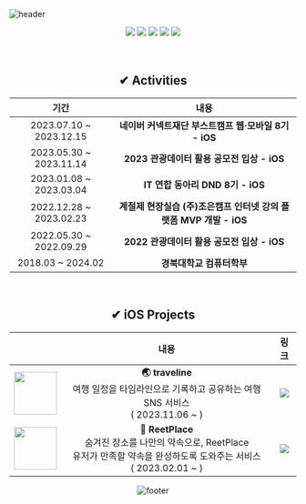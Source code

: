 ![header](https://capsule-render.vercel.app/api?type=waving&color=0:E1F1FF,100:87C5FF\&height=150&section=header&text=TaeHyun%20Kim&fontSize=30&fontAlignY=23&desc=Junior%20iOS%20Developer%20&descAlignY=42&descSize=15)

<div align="center">

<!-- ## **🛠️ Skills 🛠️** -->
<img src="https://img.shields.io/badge/swift-F05138?style=for-the-badge&logo=swift&logoColor=white">
<img src="https://img.shields.io/badge/uikit-2396F3?style=for-the-badge&logo=uikit&logoColor=white">
<img src="https://img.shields.io/badge/ios-000000?style=for-the-badge&logo=ios&logoColor=white">
<img src="https://img.shields.io/badge/xcode-147EFB?style=for-the-badge&logo=xcode&logoColor=white">
<img src="https://img.shields.io/badge/python-3776AB?style=for-the-badge&logo=python&logoColor=white">
<br>
<!-- <img src="https://img.shields.io/badge/github-181717?style=for-the-badge&logo=github&logoColor=white">
<img src="https://img.shields.io/badge/figma-F24E1E?style=for-the-badge&logo=figma&logoColor=white">
<img src="https://img.shields.io/badge/slack-4A154B?style=for-the-badge&logo=slack&logoColor=white">
<img src="https://img.shields.io/badge/notion-000000?style=for-the-badge&logo=notion&logoColor=white">   -->

<br>
<br>

## ✔ Activities
|기간|내용|
|:-:|:-:|
|2023.07.10 ~ 2023.12.15|**네이버 커넥트재단 부스트캠프 웹·모바일 8기 - iOS**|
|2023.05.30 ~ 2023.11.14|**2023 관광데이터 활용 공모전 입상 - iOS**|
|2023.01.08 ~ 2023.03.04|**IT 연합 동아리 DND 8기 - iOS**|
|2022.12.28 ~ 2023.02.23|**계절제 현장실습 (주)조은캠프 인터넷 강의 플랫폼 MVP 개발 - iOS**|
|2022.05.30 ~ 2022.09.29|**2022 관광데이터 활용 공모전 입상 - iOS**|
|2018.03 ~ 2024.02|**경북대학교 컴퓨터학부**|

<br>

## ✔ iOS Projects
<!-- <img src="https://img.shields.io/badge/App_Store-0D96F6?style=&logo=app-store&logoColor=white"> -->

||내용|링크|
|:-:|:-:|:-:|
|<img width="75" src="https://github.com/kth1210/kth1210/assets/51712973/52cea49f-572f-4723-a294-5315327f8b10">|__**🌏 traveline**__<br/>여행 일정을 타임라인으로 기록하고 공유하는 여행 SNS 서비스<br/>( 2023.11.06 ~ )|[<img src="https://img.shields.io/badge/github-181717?style=for-the-badge&logo=github&logoColor=white">](https://github.com/boostcampwm2023/iOS07-traveline)|
|<img width="75" src="https://github.com/kth1210/kth1210/assets/51712973/386127bc-8585-417c-9a88-d10cb9f4afee">|__**📍 ReetPlace**__<br/>숨겨진 장소를 나만의 약속으로, ReetPlace<br/>유저가 만족할 약속을 완성하도록 도와주는 서비스<br/>( 2023.02.01 ~ )|[<img src="https://img.shields.io/badge/github-181717?style=for-the-badge&logo=github&logoColor=white">](https://github.com/dnd-side-project/dnd-8th-2-frontend)|

<!-- ### <img align="left" width="75" src="https://github.com/kth1210/kth1210/assets/51712973/386127bc-8585-417c-9a88-d10cb9f4afee"> **3. [ReetPlace](https://github.com/dnd-side-project/dnd-8th-2-frontend)**
개발 기간 : ( 2023.02.01 ~ )  
숨겨진 장소를 나만의 약속으로, ReetPlace  
유저가 만족할 약속을 완성하도록 도와주는 서비스  
  
### **2. [THE EDU](https://apps.apple.com/app/id1671467942)**
개발 기간 : ( 2023.01.04 ~ 2023.02.23 )  
(주)조은캠프 인터넷 강의 플랫폼 MVP
  

### **1. [비행 - 비와 함께하는 여행](https://github.com/kth1210/BeHang_iOS)**
개발 기간 : ( 2022.08.01 ~ 2022.09.11 )  
비 오는 날 여행할 곳을 추천해주는 서비스 -->
  
![footer](https://capsule-render.vercel.app/api?type=waving&color=0:87C5FF,100:E1F1FF&height=150&section=footer)

</div>


<!--
**kth1210/kth1210** is a ✨ _special_ ✨ repository because its `README.md` (this file) appears on your GitHub profile.

Here are some ideas to get you started:

- 🔭 I’m currently working on ...
- 🌱 I’m currently learning ...
- 👯 I’m looking to collaborate on ...
- 🤔 I’m looking for help with ...
- 💬 Ask me about ...
- 📫 How to reach me: ...
- 😄 Pronouns: ...
- ⚡ Fun fact: ...
-->
